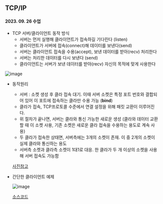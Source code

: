## TCP/IP
#### 2023. 09. 26 수업

* TCP 서버/클라이언트 동작 방식
  * 서버는 먼저 실행해 클라이언트가 접속하길 기다린다 (listen)
  * 클라이언트가 서버에 접속(connect)해 데이터를 보낸다(send)
  * 서버는 클라이언트 접속을 수용(accept), 보낸 데이터를 받아(recv) 처리한다
  * 서버는 처리한 데이터를 다시 보낸다 (send)
  * 클라이언트는 서버가 보낸 데이터를 받아(recv) 자신의 목적에 맞게 사용한다  
  
![image](https://github.com/MiyeongEom/NetworkGameProgramming/assets/112458035/6a320a5d-870d-4a4a-a5de-4eeafda5e798)

* 동작원리
  * 서버 : 소켓 생성 후 클라 접속 대기. 이때 서버 소켓은 특정 포트 번호와 결합되어 있어 이 포트에 접속하는 클라만 수용 가능 (__bind__)
  * 클라가 접속, TCP프로토콜 수준에서 연결 설정을 위해 패킷 교환이 이루어진다.
  * 위 절차가 끝나면, 서버는 클라와 통신 가능한 새로운 생성 (클라와 데이터 교환할 때 이 소켓 사용, 기존 소켓은 새로운 클라 접속을 수용하는 용도로 계속 사용)
  * 두 클라가 접속한 상태면, 서버측에는 3개의 소켓이 존재. 이 중 2개의 소켓이 실제 클라와 통신하는 용도
  * 서버측 소켓과 클라측 소켓이 1대1로 대응. 한 클라가 두 개 이상의 소켓을 사용해 서버 접속도 가능함
  
  [사진참고](https://github.com/MiyeongEom/NetworkGameProgramming/blob/main/Theory/05_picture.md)

* 간단한 클라이언트 예제
  
  ![image](https://github.com/MiyeongEom/NetworkGameProgramming/assets/112458035/d22b025e-4009-4760-94f3-b70a94055a24)
  
  [소스코드](http://github.com "깃허브")  
